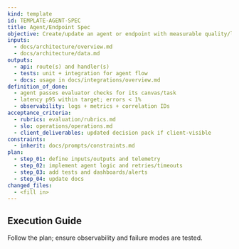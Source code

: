 ```yaml
---
kind: template
id: TEMPLATE-AGENT-SPEC
title: Agent/Endpoint Spec
objective: Create/update an agent or endpoint with measurable quality/latency.
inputs:
  - docs/architecture/overview.md
  - docs/architecture/data.md
outputs:
  - api: route(s) and handler(s)
  - tests: unit + integration for agent flow
  - docs: usage in docs/integrations/overview.md
definition_of_done:
  - agent passes evaluator checks for its canvas/task
  - latency p95 within target; errors < 1%
  - observability: logs + metrics + correlation IDs
acceptance_criteria:
  - rubrics: evaluation/rubrics.md
  - slo: operations/operations.md
  - client_deliverables: updated decision pack if client‑visible
constraints:
  - inherit: docs/prompts/constraints.md
plan:
  - step_01: define inputs/outputs and telemetry
  - step_02: implement agent logic and retries/timeouts
  - step_03: add tests and dashboards/alerts
  - step_04: update docs
changed_files:
  - <fill in>
---
```


## Execution Guide

Follow the plan; ensure observability and failure modes are tested.
